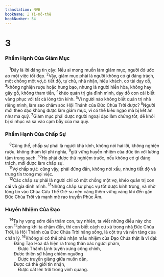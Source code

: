 ```yaml
---
translation: NVB
bookName: I Ti-mô-thê 
bookNumber: 54
---
```


<div class="title"><h1>3</h1><h3>Phẩm Hạnh Của Giám Mục </h3></div>
<span class="verse 1ti_3_1"> <sup>1</sup>Đây là lời đáng tin cậy: Nếu ai mong muốn làm giám mục, người đó ước ao một việc tốt đẹp. </span>
<span class="verse 1ti_3_2"><sup>2</sup>Vậy, giám mục phải là người không có gì đáng trách, một chồng một vợ,<a data-toggle="tooltip" data-placement="bottom" title="Ctd: người lấy một vợ">⚓</a> tiết độ, tự chủ, nhã nhặn, hiếu khách, có tài dạy dỗ, </span>
<span class="verse 1ti_3_3"><sup>3</sup>không nghiện rượu hoặc hung bạo, nhưng là người hiền hòa, không hay gây gỗ, không tham tiền, </span>
<span class="verse 1ti_3_4"><sup>4</sup>khéo quản trị gia đình mình, dạy dỗ con cái biết vâng phục với tất cả lòng tôn kính. </span>
<span class="verse 1ti_3_5"><sup>5</sup>Vì người nào không biết quản trị nhà riêng mình, làm sao chăm sóc Hội Thánh của Đức Chúa Trời được? </span>
<span class="verse 1ti_3_6"><sup>6</sup>Người mới theo đạo không được làm giám mục, vì có thể kiêu ngạo mà bị kết án như ma quỷ. </span>
<span class="verse 1ti_3_7"><sup>7</sup>Giám mục phải được người ngoại đạo làm chứng tốt, để khỏi bị sỉ nhục và sa vào cạm bẫy của ma quỷ. <br/></span>
<div class="title"><h3>Phẩm Hạnh Của Chấp Sự </h3></div>
<span class="verse 1ti_3_8"> <sup>8</sup>Cũng thế, chấp sự phải là người khả kính, không nói hai lời, không nghiện rượu, không tham lợi phi nghĩa, </span>
<span class="verse 1ti_3_9"><sup>9</sup>giữ vững huyền nhiệm của đức tin với lương tâm trong sạch. </span>
<span class="verse 1ti_3_10"><sup>10</sup>Họ phải được thử nghiệm trước, nếu không có gì đáng trách, mới được làm chấp sự. <br/></span>
<span class="verse 1ti_3_11"> <sup>11</sup>Vợ chấp sự<a data-toggle="tooltip" data-placement="bottom" title="Ctd: các nữ chấp sự">⚓</a> cũng vậy, phải đứng đắn, không nói xấu, nhưng tiết độ và trung tín trong mọi việc. <br/></span>
<span class="verse 1ti_3_12"> <sup>12</sup>Các chấp sự phải là người chỉ có một chồng một vợ, khéo quản trị con cái và gia đình mình. </span>
<span class="verse 1ti_3_13"><sup>13</sup>Những chấp sự phục vụ tốt được kính trọng, và nhờ lòng tin vào Chúa Cứu Thế Giê-su nên càng thêm vững vàng khi đến gần Đức Chúa Trời và mạnh mẽ rao truyền Phúc Âm. <br/></span>
<div class="title"><h3>Huyền Nhiệm Của Đạo </h3></div>
<span class="verse 1ti_3_14"> <sup>14</sup>Ta hy vọng sớm đến thăm con, tuy nhiên, ta viết những điều này cho con </span>
<span class="verse 1ti_3_15"><sup>15</sup>phòng khi ta chậm đến, thì con biết cách cư xử trong nhà Đức Chúa Trời, là Hội Thánh của Đức Chúa Trời hằng sống, là cột trụ và nền tảng của chân lý. </span>
<span class="verse 1ti_3_16"><sup>16</sup>Không ai có thể phủ nhận mầu nhiệm của Đạo Chúa thật là vĩ đại: <br/>  Đấng Tạo Hóa đã hiện ra trong thân xác người phàm, <br/>   Được Thánh Linh tuyên xưng công chính, <br/>  Được thiên sứ hằng chiêm ngưỡng <br/>   Được truyền giảng giữa muôn dân, <br/>  Được cả thế giới tin nhận, <br/>   Được cất lên trời trong vinh quang. <br/></span>
